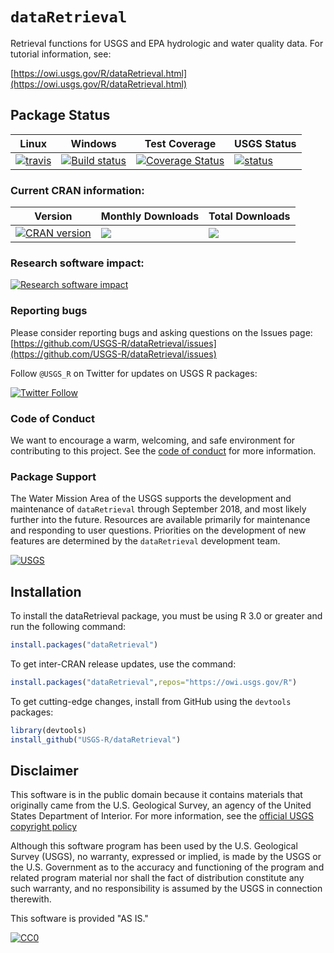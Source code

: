 `dataRetrieval`
=============
Retrieval functions for USGS and EPA hydrologic and water quality data. For tutorial information, see:

[https://owi.usgs.gov/R/dataRetrieval.html](https://owi.usgs.gov/R/dataRetrieval.html)

## Package Status


|Linux|Windows| Test Coverage | USGS Status |
|----------|------------|------------|------------|
| [![travis](https://travis-ci.org/USGS-R/dataRetrieval.svg?branch=master)](https://travis-ci.org/USGS-R/dataRetrieval)|[![Build status](https://ci.appveyor.com/api/projects/status/a2kogyfplo3valdg?svg=true)](https://ci.appveyor.com/project/ldecicco-USGS/dataRetrieval)| [![Coverage Status](https://coveralls.io/repos/github/USGS-R/dataRetrieval/badge.svg?branch=master)](https://coveralls.io/github/USGS-R/dataRetrieval?branch=master)|[![status](https://img.shields.io/badge/USGS-Core-green.svg)](https://owi.usgs.gov/R/packages.html#core)|

### Current CRAN information:

|Version|Monthly Downloads|Total Downloads|
|----------|------------|------------|
|[![CRAN version](http://www.r-pkg.org/badges/version/dataRetrieval)](https://CRAN.R-project.org/package=dataRetrieval)|[![](http://cranlogs.r-pkg.org/badges/dataRetrieval)](https://CRAN.R-project.org/package=dataRetrieval)|[![](http://cranlogs.r-pkg.org/badges/grand-total/dataRetrieval)](https://CRAN.R-project.org/package=dataRetrieval)|

### Research software impact:
[![Research software impact](http://depsy.org/api/package/cran/dataRetrieval/badge.svg)](http://depsy.org/package/r/dataRetrieval)

### Reporting bugs

Please consider reporting bugs and asking questions on the Issues page:
[https://github.com/USGS-R/dataRetrieval/issues](https://github.com/USGS-R/dataRetrieval/issues)

Follow `@USGS_R` on Twitter for updates on USGS R packages:

[![Twitter Follow](https://img.shields.io/twitter/follow/USGS_R.svg?style=social&label=Follow%20USGS_R)](https://twitter.com/USGS_R)

### Code of Conduct

We want to encourage a warm, welcoming, and safe environment for contributing to this project. See the [code of conduct](https://github.com/USGS-R/dataRetrieval/blob/master/CONDUCT.md) for more information.

### Package Support

The Water Mission Area of the USGS supports the development and maintenance of `dataRetrieval` through September 2018, and most likely further into the future. Resources are available primarily for maintenance and responding to user questions. Priorities on the development of new features are determined by the `dataRetrieval` development team.

[![USGS](http://usgs-r.github.io/images/usgs.png)](https://www.usgs.gov/)

## Installation

To install the dataRetrieval package, you must be using R 3.0 or greater and run the following command:

```R
install.packages("dataRetrieval")
```

To get inter-CRAN release updates, use the command:
```r
install.packages("dataRetrieval",repos="https://owi.usgs.gov/R")
```

To get cutting-edge changes, install from GitHub using the `devtools` packages:

```r
library(devtools)
install_github("USGS-R/dataRetrieval")
```


## Disclaimer
This software is in the public domain because it contains materials that originally came from the U.S. Geological Survey, an agency of the United States Department of Interior. For more information, see the [official USGS copyright policy](https://www2.usgs.gov/visual-id/credit_usgs.html#copyright)

Although this software program has been used by the U.S. Geological Survey (USGS), no warranty, expressed or implied, is made by the USGS or the U.S. Government as to the accuracy and functioning of the program and related program material nor shall the fact of distribution constitute any such warranty, and no responsibility is assumed by the USGS in connection therewith.

This software is provided "AS IS."

 [
    ![CC0](http://i.creativecommons.org/p/zero/1.0/88x31.png)
  ](http://creativecommons.org/publicdomain/zero/1.0/)

